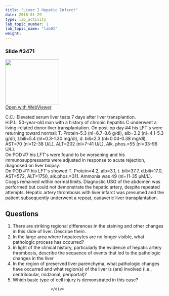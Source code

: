 ```yaml
---
title: "Liver I Hepatic Infarct"
date: 2018-01-29
type: lab_activity
lab_topic_number: 1
lab_topic_name: "lab01"
weight: 
---
```

<div class="entrybody">
						<h3>Slide #3471</h3>

<div class="thumbnail"> <a href="http://virtualslides.cumc.columbia.edu/3471.svs/view.apml?" target="_blank"><img alt="" src="http://pathologylab.ccnmtl.columbia.edu/assets/images/slide_3471.jpg" width="170" height="142" class="mt-image-left"></a><br><a href="http://virtualslides.cumc.columbia.edu/3471.svs/view.apml?" target="_blank">Open with WebViewer</a> </div>

<p><span class="caps">C.C.</span>: Elevated serum liver tests 7 days after liver transplantion.<br>
<span class="caps">H.P.I.</span>: 50-year-old man with a history of chronic hepatitis C underwent a living-related donor liver transplantation. On post-op day #4 his <span class="caps">LFT'</span>s were returning toward normal: T. Protein-5.3 (nl=6.7-8.6 g/dl), alb=3.2 (nl=4.1-5.3 g/dl), t.bili=5.4 (nl=0.3-1.30 mg/dl), d. bili=2.3 (nl=0.04-0.38 mg/dl), <span class="caps">AST</span>=70 (nl=12-38 U/L), <span class="caps">ALT</span>=202 (nl=7-41 U/L), Alk. phos.=55 (nl=33-96 U/L).<br>
On <span class="caps">POD </span>#7 his <span class="caps">LFT'</span>s were found to be worsening and his immunosuppressants were adjusted in response to acute rejection, diagnosed on liver biopsy.<br>
On <span class="caps">POD </span>#11 his <span class="caps">LFT'</span>s showed T. Protein=4.2, alb=3.1, t. bili=37.7, d.bili=17.0, <span class="caps">AST</span>=572, <span class="caps">ALT</span>=1750, alk.phos.=311. Ammonia was 49 (nl=11-35 µM/L). Coags remained within normal limits. Diagnostic <span class="caps">USG </span>of the abdomen was performed but could not demonstrate the hepatic artery, despite repeated attempts. Hepatic artery thrombosis with liver infarct was presumed and the patient subsequently underwent a repeat, cadaveric liver transplantation.</p>

<h2>Questions</h2>


<ol>
<li>There are striking regional differences in the staining and other changes in this slide of liver. Describe them.</li>
<li>In the large area where hepatocytes are no longer visible, what pathologic process has occurred?</li>
<li>In light of the clinical history, particularly the evidence of hepatic artery thrombosis, describe the sequence of events that led to the pathologic changes in the liver</li>
<li>In the region of preserved liver parenchyma, what pathologic changes have occurred and what region(s) of the liver is (are) involved (i.e., centrilobular, midzonal, periportal)?</li>
<li>Which basic type of cell injury is demonstrated in this case?</li>
</ol>


						
						</div>